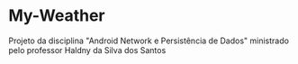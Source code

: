 # My-Weather
Projeto da disciplina "Android  Network e Persistência de Dados" ministrado pelo professor Haldny da Silva dos Santos

